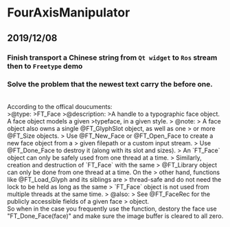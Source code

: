 # FourAxisManipulator

## 2019/12/08

### Finish transport a Chinese string from `Qt widget` to `Ros` stream then to `Freetype` demo

### Solve the problem that the newest text carry the before one.
<br>
According to the offical doucuments:
<br>
>@type:
>FT_Face
>@description:
>A handle to a typographic face object.  A face object models a given
>typeface, in a given style.
>   @note:
>   A face object also owns a single @FT_GlyphSlot object, as well as one
>   or more @FT_Size objects.
>   Use @FT_New_Face or @FT_Open_Face to create a new face object from a
>   given filepath or a custom input stream.
>   Use @FT_Done_Face to destroy it (along with its slot and sizes). 
>   An `FT_Face` object can only be safely used from one thread at a time.
>   Similarly, creation and destruction of `FT_Face` with the same
>   @FT_Library object can only be done from one thread at a time.  On the
>   other hand, functions like @FT_Load_Glyph and its siblings are
>   thread-safe and do not need the lock to be held as long as the same
>  `FT_Face` object is not used from multiple threads at the same time.
>   @also:
>   See @FT_FaceRec for the publicly accessible fields of a given face
>   object.
<br>
So when in the case you frequently use the function, destory the face use "FT_Done_Face(face)" and make sure the image buffer is cleared to all zero.
